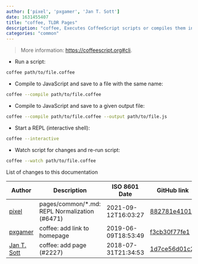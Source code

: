 ```yaml
---
author: ['pixel', 'pxgamer', 'Jan T. Sott']
date: 1631455407
title: "coffee, TLDR Pages"
description: "coffee, Executes CoffeeScript scripts or compiles them into JavaScript."
categories: "common"
---
```

> More information: <https://coffeescript.org#cli>.

- Run a script:

```bash
coffee path/to/file.coffee
```

- Compile to JavaScript and save to a file with the same name:

```bash
coffee --compile path/to/file.coffee
```

- Compile to JavaScript and save to a given output file:

```bash
coffee --compile path/to/file.coffee --output path/to/file.js
```

- Start a REPL (interactive shell):

```bash
coffee --interactive
```

- Watch script for changes and re-run script:

```bash
coffee --watch path/to/file.coffee
```
List of changes to this documentation


Author | Description | ISO 8601 Date | GitHub link
------|-----|-----|-----
[pixel](mailto:35269695+pixelcmtd@users.noreply.github.com) | pages/common/*.md: REPL Normalization (#6471) | 2021-09-12T16:03:27 | [882781e41019](https://github.com/tldr-pages/tldr/commit/882781e41019543fd716442e62faa1fb02d474b9)
[pxgamer](mailto:owzie123@gmail.com) | coffee: add link to homepage | 2019-06-09T18:53:49 | [f3cb30f77fe1](https://github.com/tldr-pages/tldr/commit/f3cb30f77fe18d894176037ceb8a7aa4886955d9)
[Jan T. Sott](mailto:jan@idleberg.com) | coffee: add page (#2227) | 2018-07-31T21:34:53 | [1d7ce56d01c2](https://github.com/tldr-pages/tldr/commit/1d7ce56d01c2fc2fed650c66afab46b0ee9ad94a)

